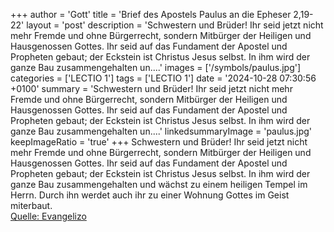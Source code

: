 +++
author = 'Gott'
title = 'Brief des Apostels Paulus an die Epheser 2,19-22'
layout = 'post'
description = 'Schwestern und Brüder! Ihr seid jetzt nicht mehr Fremde und ohne Bürgerrecht, sondern Mitbürger der Heiligen und Hausgenossen Gottes. Ihr seid auf das Fundament der Apostel und Propheten gebaut; der Eckstein ist Christus Jesus selbst. In ihm wird der ganze Bau zusammengehalten un....'
images = ['/symbols/paulus.jpg']
categories = ['LECTIO 1']
tags = ['LECTIO 1']
date = '2024-10-28 07:30:56 +0100'
summary = 'Schwestern und Brüder! Ihr seid jetzt nicht mehr Fremde und ohne Bürgerrecht, sondern Mitbürger der Heiligen und Hausgenossen Gottes. Ihr seid auf das Fundament der Apostel und Propheten gebaut; der Eckstein ist Christus Jesus selbst. In ihm wird der ganze Bau zusammengehalten un....'
linkedsummaryImage = 'paulus.jpg'
keepImageRatio = 'true'
+++
Schwestern und Brüder! Ihr seid jetzt nicht mehr Fremde und ohne Bürgerrecht, sondern Mitbürger der Heiligen und Hausgenossen Gottes.
Ihr seid auf das Fundament der Apostel und Propheten gebaut; der Eckstein ist Christus Jesus selbst.
In ihm wird der ganze Bau zusammengehalten und wächst zu einem heiligen Tempel im Herrn.<!--more-->
Durch ihn werdet auch ihr zu einer Wohnung Gottes im Geist miterbaut.<br> [Quelle: Evangelizo](https://evangeliumtagfuertag.org/DE/gospel)
